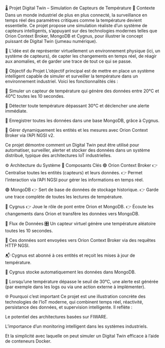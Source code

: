 🌡️ Projet Digital Twin – Simulation de Capteurs de Température
🚀 Contexte
Dans un monde industriel de plus en plus connecté, la surveillance en temps réel des paramètres critiques comme la température devient essentielle. Ce projet propose une simulation réaliste d’un système de capteurs intelligents, s’appuyant sur des technologies modernes telles que Orion Context Broker, MongoDB et Cygnus, pour illustrer le concept puissant de Digital Twin (jumeau numérique).

🧠 L’idée est de représenter virtuellement un environnement physique (ici, un système de capteurs), de capter les changements en temps réel, de réagir aux anomalies, et de garder une trace de tout ce qui se passe.

🎯 Objectif du Projet
L’objectif principal est de mettre en place un système intelligent capable de simuler et surveiller la température dans un environnement industriel. Voici les fonctionnalités clés :

🔁 Simuler un capteur de température qui génère des données entre 20°C et 40°C toutes les 10 secondes.

🚨 Détecter toute température dépassant 30°C et déclencher une alerte immédiate.

🧾 Enregistrer toutes les données dans une base MongoDB, grâce à Cygnus.

🧠 Gérer dynamiquement les entités et les mesures avec Orion Context Broker via l’API NGSI v2.

Ce projet démontre comment un Digital Twin peut être utilisé pour automatiser, surveiller, alerter et stocker des données dans un système distribué, typique des architectures IoT industrielles.

⚙️ Architecture du Système
🧩 Composants Clés
🟢 Orion Context Broker
👉 Centralise toutes les entités (capteurs) et leurs données.
👉 Permet l’interaction via l’API NGSI pour gérer les informations en temps réel.

🟣 MongoDB
👉 Sert de base de données de stockage historique.
👉 Garde une trace complète de toutes les lectures de température.

🔵 Cygnus
👉 Joue le rôle de pont entre Orion et MongoDB.
👉 Écoute les changements dans Orion et transfère les données vers MongoDB.

🔄 Flux de Données
🎛️ Un capteur virtuel génère une température aléatoire toutes les 10 secondes.

📡 Ces données sont envoyées vers Orion Context Broker via des requêtes HTTP NGSI.

📬 Cygnus est abonné à ces entités et reçoit les mises à jour de température.

💾 Cygnus stocke automatiquement les données dans MongoDB.

🚨 Lorsqu’une température dépasse le seuil de 30°C, une alerte est générée (par exemple dans les logs ou via une action externe à implémenter).

🌐 Pourquoi c’est important
Ce projet est une illustration concrète des technologies de l’IoT moderne, qui combinent temps réel, réactivité, persistance des données, et supervision intelligente. Il reflète :

Le potentiel des architectures basées sur FIWARE.

L’importance d’un monitoring intelligent dans les systèmes industriels.

Et la simplicité avec laquelle on peut simuler un Digital Twin efficace à l’aide de conteneurs Docker.
